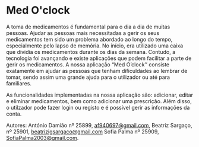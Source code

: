 # Med O'clock

 A toma de medicamentos é fundamental para o dia a dia de muitas pessoas. Ajudar as pessoas mais necessitadas a gerir os seus medicamentos tem sido um problema abordado ao longo do tempo, especialmente pelo lapso de memória. No início, era utilizado uma caixa que dividia os medicamentos durante os dias da semana. Contudo, a tecnologia foi avançando e existe aplicações que podem facilitar a parte de gerir os medicamentos. A nossa aplicação “Med O’clock’’ consiste exatamente em ajudar as pessoas que tenham dificuldades ao lembrar de tomar, sendo assim uma grande ajuda para o utilizador ou até para familiares. 

As funcionalidades implementadas na nossa aplicação são: adicionar, editar e eliminar medicamentos, bem como adicionar uma prescrição. Além disso, o utilzador pode fazer login ou registo e é possível gerir as informações da conta.


Autores:
António Damião nº 25899, af940697@gmail.com,
Beatriz Sargaço, nº 25901, beatrizigsargaco@gmail.com
Sofia Palma nº 25909, SofiaPalma2003@gmail.com.
